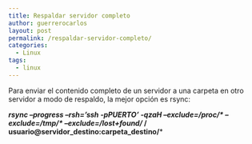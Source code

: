 ```yaml
---
title: Respaldar servidor completo
author: guerrerocarlos
layout: post
permalink: /respaldar-servidor-completo/
categories:
  - Linux
tags:
  - linux
---
```

Para enviar el contenido completo de un servidor a una carpeta en otro servidor a modo de respaldo, la mejor opción es rsync:

***rsync &#8211;progress &#8211;rsh=&#8217;ssh -pPUERTO&#8217; -qzaH &#8211;exclude=/proc/\* &#8211;exclude=/tmp/\* &#8211;exclude=/lost+found/* / usuario@servidor\_destino:carpeta\_destino/***